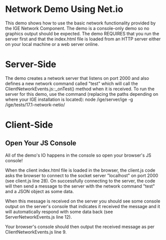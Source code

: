 # Network Demo Using Net.io
This demo shows how to use the basic network functionality provided by the IGE Network Component. The demo is a
console-only demo so no graphics output should be expected. The demo REQUIRES that you run the server first and that the
index.html file is loaded from an HTTP server either on your local machine or a web server online.

# Server-Side
The demo creates a network server that listens on port 2000 and also defines a new network command called "test" which
will call the ClientNetworkEvents.js::_onTest() method when it is received. To run the server for this demo, use the
command (replacing the paths depending on where your IGE installation is located):
	node /ige/server/ige -g /ige/tests/17.1-network-netio/

# Client-Side
## Open Your JS Console
All of the demo's IO happens in the console so open your browser's JS console!

When the client index.html file is loaded in the browser, the client.js code asks the browser to connect to the socket
server "localhost" on port 2000 (see client.js line 28). On successfully connecting to the server, the code will then
send a message to the server with the network command "test" and a JSON object as some data.

When this message is received on the server you should see some console output on the server's console that indicates it
received the message and it will automatically respond with some data back (see ServerNetworkEvents.js line 12).

Your browser's console should then output the received message as per ClientNetworkEvents.js line 9.